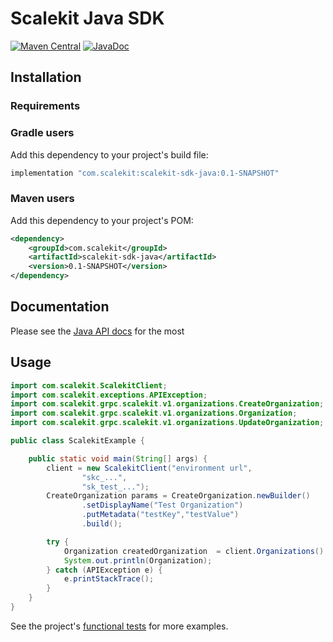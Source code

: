 # Scalekit Java SDK

[![Maven Central](https://img.shields.io/badge/maven--central-v0.1-blue)]()
[![JavaDoc](http://img.shields.io/badge/javadoc-reference-blue.svg)]()





## Installation

### Requirements

### Gradle users

Add this dependency to your project's build file:

```gradle
implementation "com.scalekit:scalekit-sdk-java:0.1-SNAPSHOT"
```

### Maven users

Add this dependency to your project's POM:

```xml
<dependency>
    <groupId>com.scalekit</groupId>
    <artifactId>scalekit-sdk-java</artifactId>
    <version>0.1-SNAPSHOT</version>
</dependency>
```

## Documentation
Please see the [Java API docs][api-docs] for the most



## Usage

```java
import com.scalekit.ScalekitClient;
import com.scalekit.exceptions.APIException;
import com.scalekit.grpc.scalekit.v1.organizations.CreateOrganization;
import com.scalekit.grpc.scalekit.v1.organizations.Organization;
import com.scalekit.grpc.scalekit.v1.organizations.UpdateOrganization;

public class ScalekitExample {

    public static void main(String[] args) {
        client = new ScalekitClient("environment url",
                "skc_...",
                "sk_test_...");
        CreateOrganization params = CreateOrganization.newBuilder()
                .setDisplayName("Test Organization")
                .putMetadata("testKey","testValue")
                .build();

        try {
            Organization createdOrganization  = client.Organizations().Create(params);
            System.out.println(Organization);
        } catch (APIException e) {
            e.printStackTrace();
        }
    }
}
```

See the project's [functional tests][functional-tests] for more examples.

[api-docs]: https://docs.scalekit.com/apis
[functional-tests]: https://github.com/scalekit-inc/scalekit-sdk-java/tree/0.1-SNAPSHOT/src/test/java

<!--
# vim: set tw=79:
-->
